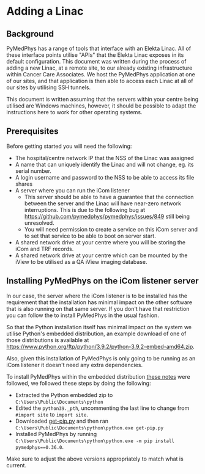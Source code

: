# Adding a Linac

## Background

PyMedPhys has a range of tools that interface with an Elekta Linac. All of
these interface points utilise "APIs" that the Elekta Linac exposes in its
default configuration. This document was written during the process of adding a
new Linac, at a remote site, to our already existing infrastructure within
Cancer Care Associates. We host the PyMedPhys application at one of our sites,
and that application is then able to access each Linac at all of our sites
by utilising SSH tunnels.

This document is written assuming that the servers within your centre being
utilised are Windows machines, however, it should be possible to adapt the
instructions here to work for other operating systems.

## Prerequisites

Before getting started you will need the following:

* The hospital/centre network IP that the NSS of the Linac was assigned
* A name that can uniquely identify the Linac and will not change, eg. its
  serial number.
* A login username and password to the NSS to be able to access its file shares
* A server where you can run the iCom listener
  * This server should be able to have a guarantee that the connection
    between the server and the Linac will have near-zero network interruptions.
    This is due to the following bug at
    <https://github.com/pymedphys/pymedphys/issues/849> still being unresolved.
  * You will need permission to create a service on this iCom server and to
    set that service to be able to boot on server start.
* A shared network drive at your centre where you will be storing the iCom and
  TRF records.
* A shared network drive at your centre which can be mounted by the iView to
  be utilised as a QA iView imaging database.

## Installing PyMedPhys on the iCom listener server

In our case, the server where the iCom listener is to be installed has the
requirement that the installation has minimal impact on the other software that
is also running on that same server. If you don't have that restriction you
can follow the [](get-started.rst) to install PyMedPhys in the usual fashion.

So that the Python installation itself has minimal impact on the system we
utilise Python's embedded distribution, an example download of one of those
distributions is available at
<https://www.python.org/ftp/python/3.9.2/python-3.9.2-embed-amd64.zip>.

Also, given this installation of PyMedPhys is only going to be running as an
iCom listener it doesn't need any extra dependencies.

To install PyMedPhys within the embedded distribution
[these notes](https://www.christhoung.com/2018/07/15/embedded-python-windows/)
were followed, we followed these steps by doing the following:

* Extracted the Python embedded zip to `C:\Users\Public\Documents\python`
* Edited the `python39._pth`, uncommenting the last line to change from
  `#import site` to `import site`.
* Downloaded [get-pip.py](https://pip.pypa.io/en/stable/installing/#installing-with-get-pip-py)
  and then ran `C:\Users\Public\Documents\python\python.exe get-pip.py`
* Installed PyMedPhys by running `C:\Users\Public\Documents\python\python.exe -m pip install pymedphys==0.36.0`.

Make sure to adjust the above versions appropriately to match what is current.
